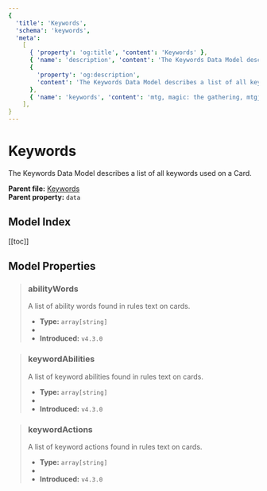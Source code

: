 ```yaml
---
{
  'title': 'Keywords',
  'schema': 'keywords',
  'meta':
    [
      { 'property': 'og:title', 'content': 'Keywords' },
      { 'name': 'description', 'content': 'The Keywords Data Model describes a list of all keywords used on a Card.' },
      {
        'property': 'og:description',
        'content': 'The Keywords Data Model describes a list of all keywords used on a Card.',
      },
      { 'name': 'keywords', 'content': 'mtg, magic: the gathering, mtgjson, json, keywords' },
    ],
}
---
```


# Keywords

The Keywords Data Model describes a list of all keywords used on a Card.

**Parent file:** [Keywords](/downloads/all-files/#keywords)  
**Parent property:** `data`

## Model Index

<PropertyToggler/>

[[toc]]

## Model Properties

> ### abilityWords
>
> A list of ability words found in rules text on cards.
>
> - **Type:** `array[string]`
> - <ExampleField type='abilityWords'/>
> - **Introduced:** `v4.3.0`

> ### keywordAbilities
>
> A list of keyword abilities found in rules text on cards.
>
> - **Type:** `array[string]`
> - <ExampleField type='keywordAbilities'/>
> - **Introduced:** `v4.3.0`

> ### keywordActions
>
> A list of keyword actions found in rules text on cards.
>
> - **Type:** `array[string]`
> - <ExampleField type='keywordActions'/>
> - **Introduced:** `v4.3.0`
